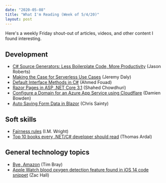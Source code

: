 ```yaml
---
date: "2020-05-08"
title: "What I'm Reading (Week of 5/4/20)"
layout: post
---
```


Here's a weekly Friday shout-out of articles, videos, and other content I found interesting.

## Development

- [C# Source Generators: Less Boilerplate Code, More Productivity](https://www.dontcodetired.com/blog/post/C-Source-Generators-Less-Boilerplate-Code-More-Productivity) (Jason Roberts)
- [Making the Case for Serverless Use Cases](https://www.jeremydaly.com/making-the-case-for-serverless-use-cases/) (Jeremy Daly)
- [Default Interface Methods in C#](https://itnext.io/default-interface-methods-in-c-df01dfa7b4e8) (Ahmed Fouad)
- [Razor Pages in ASP .NET Core 3.1](https://wakeupandcode.com/razor-pages-in-asp-net-core-3-1/) (Shahed Chowdhuri)
- [Configure a Domain for an Azure App Service using Cloudflare](https://damienbod.com/2020/05/05/configure-domain-for-azure-app-service-using-cloudflare/) (Damien Bowden)
- [Auto Saving Form Data in Blazor](https://chrissainty.com/auto-saving-form-data-in-blazor/) (Chris Sainty)

## Soft skills

- [Fairness rules](https://imwrightshardcode.com/2020/05/fairness-rules/) (I.M. Wright)
- [Top 10 books every .NET/C# developer should read](https://blog.elmah.io/top-10-books-every-net-c-developer-should-read/) (Thomas Ardal)

## General technology topics

- [Bye, Amazon](https://www.tbray.org/ongoing/When/202x/2020/04/29/Leaving-Amazon) (Tim Bray)
- [Apple Watch blood oxygen detection feature found in iOS 14 code snippet](https://9to5mac.com/2020/03/08/apple-watch-blood-oxygen-saturation/) (Zac Hall)
